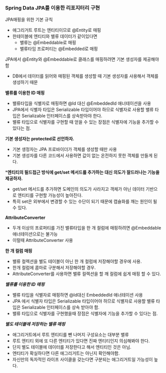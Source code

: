 ### **Spring Data JPA를 이용한 리포지터리 구현**

JPA매핑을 위한 기본 규칙

- 애그리거트 루트는 엔티티이므로 @Entity로 매핑
- 한테이블에 엔티티와 밸류 데이터가 같이있다면
    - 밸류는 @Embeddable로 매핑
    - 밸류타임 프로퍼티는 @Embedded로 매핑

JPA에서 @Entity와 @Embeddable로 클래스를 매핑하려면 기본 생성자를 제공해야 함

- DB에서 데이터를 읽어와 매핑된 객체를 생성할 때 기본 생성자를 사용해서 객체를 생성하기 때문

**************************밸류를 이용한 ID 매핑**************************

- 밸류타입을 식별자로 매핑하면 @Id 대신 @EmbeddedId 애너테이션을 사용
- JPA에서 식별자 타입은 Serializable 타입이어야 하므로 식별자로 사용할 밸류 타입은 Serializable 인터페이스를 상속받아야 한다.
- 밸류 타입으로 식별자를 구현할 때 얻을 수 있는 장점은 식별자에 기능을 추가할 수 있다는 점.


**기본 생성자는 protected로 선언하자.**

- 기본 생정자는 JPA 프로바이더가 객체를 생성할 때만 사용
- 기본 생성자를 다른 코드에서 사용하면 값이 없는 온전하지 못한 객체를 만들게 된다.

***************************************************엔티티의 필드접근 방식에 get/set 메서드를 추가하는 대신 의도가 잘드러나는 기능을 제공하자.**************************************************

- get/set 메서드를 추가하면 도메인의 의도가 사라지고 객체가 아닌 데이터 기반으로 엔티티를 구현할 가능성이 높아진다.
- 특히 set은 외부에서 변경할 수 있는 수단이 되기 때문에 캡슐화를 깨는 원인이 될 수 있다.

************************************AttributeConverter************************************

- 두개 이상의 프로퍼티를 가진 밸류타입을 한 개 컬럼에 매핑하려면 @Embeddable 애너테이션으로는 불가능
- 이럴때  AttributeConverter 사용

********한 개 컬럼 매핑********

- 밸류 컬렉션을 별도 테이블이 아닌 한 개 컬럼에 저장해야할 경우에 사용.
- 한개 컬럼에 콤마로 구분해서 저장해야할 경우.
- AttributeConverter를 사용하면 밸류 컬렉션을 할 깨 컬럼에 쉽게 매핑 할 수 있다.

***************************************************밸류를 이용한 ID 매핑***************************************************

- 밸류 타입을 식별자로 매핑하면 @Id대신 EmbeddedId 애너테이션 사용
- JPA 에서 식별자 타입은 Serializable 타입이어야 하므로 식별자로 사용할 밸류 타입은 Serializable 인터페이스를 상속 받아야 함.
- 밸류 타입으로 식별자를 구현했을때 장점은 식별자에 기능을 추가할 수 있다는 점.

***************************************************별도 테이블에 저장하는 밸류 매핑***************************************************

- 애그리거트에서 루트 엔티티를 뺀 나머지 구성요소는 대부분 밸류
- 루트 엔티티 외에 또 다른 엔티티가 있다면 진짜 엔티티인지 의심해봐야 한다.
- 단지 별도 테이블에 데이터를 저장한다고 해서 엔티티인 것은 아님.
- 엔티티가 확실하다면 다른 애그리거트는 아닌지 확인해야함.
- 자신만의 독자적인 라이프 사이클을 갖는다면 구분되는 애그리거트일 가능성이 높다.